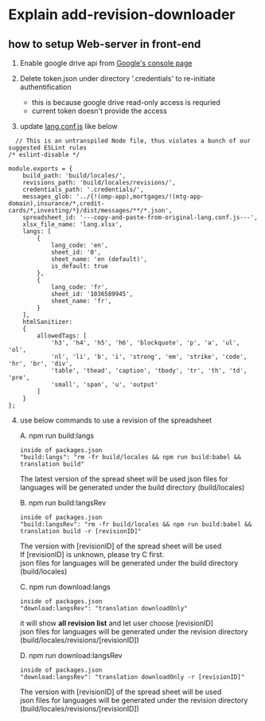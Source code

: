 # Explain add-revision-downloader  
  
## how to setup Web-server in front-end  
1. Enable google drive api from [Google's console page](https://console.developers.google.com/apis/dashboard)
  
2. Delete token.json under directory '.credentials' to re-initiate authentification  
    - this is because google drive read-only access is requried
    - current token doesn't provide the access
  
3. update [lang.conf.js](https://github.com/sijoonlee/explain/blob/master/lang.conf.js) like below
```
  // This is an untranspiled Node file, thus violates a bunch of our suggested ESLint rules
/* eslint-disable */

module.exports = {
    build_path: 'build/locales/',
    revisions_path: 'build/locales/revisions/',
    credentials_path: '.credentials/',
    messages_glob: '../{!(omp-app),mortgages/!(mtg-app-domain),insurance/*,credit-cards/*,investing/*}/dist/messages/**/*.json',
    spreadsheet_id: '---copy-and-paste-from-original-lang.conf.js---',
    xlsx_file_name: 'lang.xlsx',
    langs: [
        {
            lang_code: 'en',
            sheet_id: '0',
            sheet_name: 'en (default)',
            is_default: true
        },
        {
            lang_code: 'fr',
            sheet_id: '1036589945',
            sheet_name: 'fr',
        }
    ],
    htmlSanitizer:
    {
        allowedTags: [ 
            'h3', 'h4', 'h5', 'h6', 'blockquote', 'p', 'a', 'ul', 'ol',
            'nl', 'li', 'b', 'i', 'strong', 'em', 'strike', 'code', 'hr', 'br', 'div',
            'table', 'thead', 'caption', 'tbody', 'tr', 'th', 'td', 'pre', 
            'small', 'span', 'u', 'output'
        ]
    }
};
```  

4. use below commands to use a revision of the spreadsheet
  
    A. npm run build:langs
    ```
    inside of packages.json
    "build:langs": "rm -fr build/locales && npm run build:babel && translation build"
    ```
    The latest version of the spread sheet will be used
    json files for languages will be generated under the build directory (build/locales)  
    
    B. npm run build:langsRev
    ```
    inside of packages.json
    "build:langsRev": "rm -fr build/locales && npm run build:babel && translation build -r [revisionID]"
    ```
    The version with [revisionID] of the spread sheet will be used  
    If [revisionID] is unknown, please try C first.  
    json files for languages will be generated under the build directory (build/locales)   
    
    C. npm run download:langs  
    ```
    inside of packages.json
    "download:langsRev": "translation downloadOnly"
    ```
    it will show **all revision list** and let user choose [revisionID]    
    json files for languages will be generated under the revision directory (build/locales/revisions/[revisionID])    

    D. npm run download:langsRev  
    ```
    inside of packages.json
    "download:langsRev": "translation downloadOnly -r [revisionID]"
    ```
    The version with [revisionID] of the spread sheet will be used  
    json files for languages will be generated under the revision directory (build/locales/revisions/[revisionID])    

